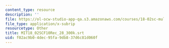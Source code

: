 ```yaml
---
content_type: resource
description: ''
file: https://ol-ocw-studio-app-qa.s3.amazonaws.com/courses/18-02sc-multivariable-calculus-fall-2010/f02ac9b04dec95fa9db837d6c81d060f_MIT18_02SCF10Rec_28_300k.srt
file_type: application/x-subrip
resourcetype: Other
title: MIT18_02SCF10Rec_28_300k.srt
uid: f02ac9b0-4dec-95fa-9db8-37d6c81d060f
---
```

